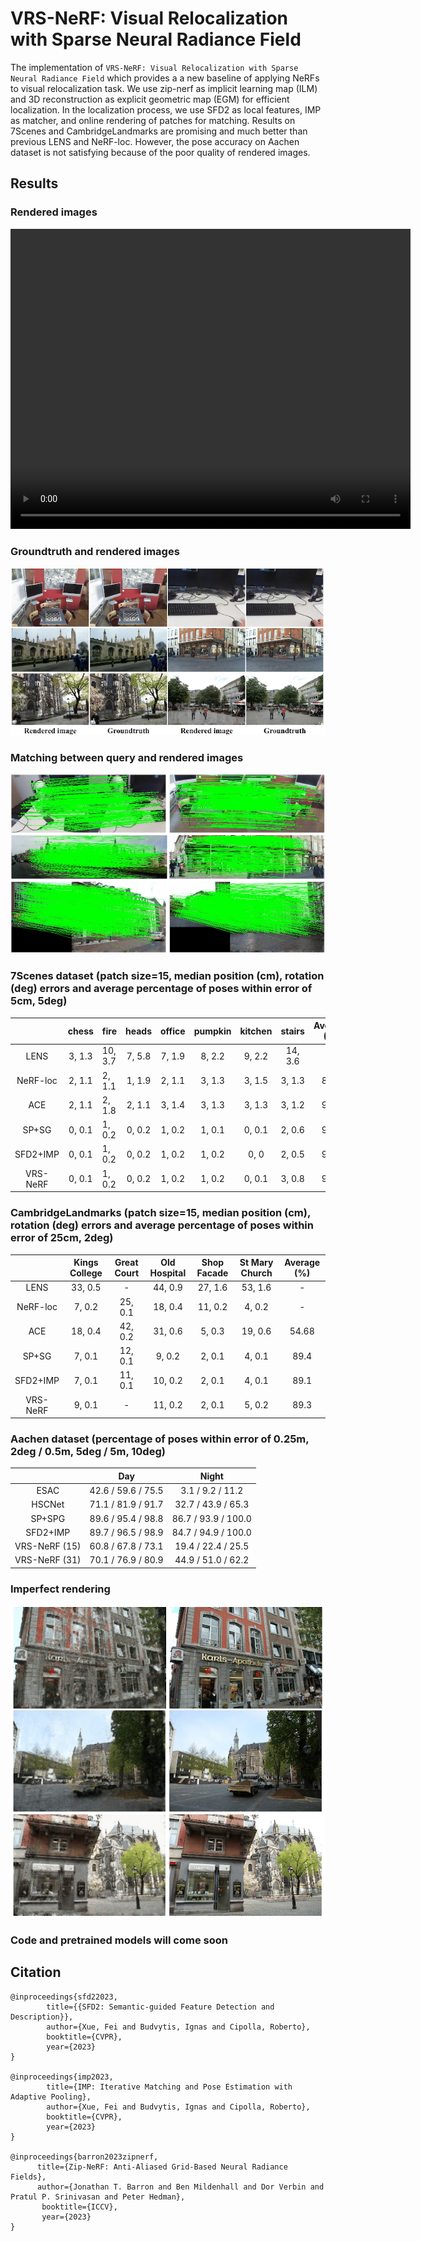 # VRS-NeRF: Visual Relocalization with Sparse Neural Radiance Field

The implementation of `VRS-NeRF: Visual Relocalization with Sparse Neural Radiance Field` which provides a a new
baseline of applying NeRFs to visual relocalization task. We use zip-nerf as implicit learning map (ILM) and 3D
reconstruction as explicit geometric map (EGM) for efficient localization. In the localization process, we use SFD2 as
local features, IMP as matcher, and online rendering of patches for matching. Results on 7Scenes and CambridgeLandmarks
are promising and much better than previous LENS and NeRF-loc. However, the pose accuracy on Aachen dataset is not
satisfying because of the poor quality of rendered
images.

## Results

### Rendered images

<video width="640" height="480" controls>
  <source src="assets/vrs-nerf-comp.mp4" type="video/mp4">
</video>

### Groundtruth and rendered images

![Rendered image](assets/vis_rendered_image.png)

### Matching between query and rendered images

![Matching](assets/vis_matching.png)

### 7Scenes dataset (patch size=15, median position (cm), rotation (deg) errors and average percentage of poses within error of 5cm, 5deg)

|          | chess  | fire    | heads  | office | pumpkin | kitchen | stairs  | Average (%) |
|:--------:|:------:|---------|:------:|:------:|:-------:|:-------:|:-------:|:-----------:|
|   LENS   | 3, 1.3 | 10, 3.7 | 7, 5.8 | 7, 1.9 | 8, 2.2  | 9, 2.2  | 14, 3.6 |      -      |
| NeRF-loc | 2, 1.1 | 2, 1.1  | 1, 1.9 | 2, 1.1 | 3, 1.3  | 3, 1.5  | 3, 1.3  |    89.5     |
|   ACE    | 2, 1.1 | 2, 1.8  | 2, 1.1 | 3, 1.4 | 3, 1.3  | 3, 1.3  | 3, 1.2  |    97.1     | 
|  SP+SG   | 0, 0.1 | 1, 0.2  | 0, 0.2 | 1, 0.2 | 1, 0.1  | 0, 0.1  | 2, 0.6  |    95.7     |
| SFD2+IMP | 0, 0.1 | 1, 0.2  | 0, 0.2 | 1, 0.2 | 1, 0.2  |  0, 0   | 2, 0.5  |    95.7     |
| VRS-NeRF | 0, 0.1 | 1, 0.2  | 0, 0.2 | 1, 0.2 | 1, 0.2  | 0, 0.1  | 3, 0.8  |    93.1     |

### CambridgeLandmarks (patch size=15, median position (cm), rotation (deg) errors and average percentage of poses within error of 25cm, 2deg)

|          | Kings College | Great Court | Old Hospital | Shop Facade | St Mary Church | Average (%) | 
|:--------:|:-------------:|:-----------:|:------------:|:-----------:|:--------------:|:-----------:|
|   LENS   |    33, 0.5    |      -      |   44, 0.9    |   27, 1.6   |    53, 1.6     |      -      |
| NeRF-loc |    7, 0.2     |   25, 0.1   |   18, 0.4    |   11, 0.2   |     4, 0.2     |      -      |
|   ACE    |    18, 0.4    |   42, 0.2   |   31, 0.6    |   5, 0.3    |    19, 0.6     |    54.68    |
|  SP+SG   |    7, 0.1     |   12, 0.1   |    9, 0.2    |   2, 0.1    |     4, 0.1     |    89.4     |
| SFD2+IMP |    7, 0.1     |   11, 0.1   |   10, 0.2    |   2, 0.1    |     4, 0.1     |    89.1     |
| VRS-NeRF |    9, 0.1     |      -      |   11, 0.2    |   2, 0.1    |     5, 0.2     |    89.3     |

### Aachen dataset (percentage of poses within error of 0.25m, 2deg / 0.5m, 5deg / 5m, 10deg)

|               |        Day         |        Night        |
|:-------------:|:------------------:|:-------------------:|
|     ESAC      | 42.6 / 59.6 / 75.5 |  3.1 / 9.2 / 11.2   |
|    HSCNet     | 71.1 / 81.9 / 91.7 | 32.7 / 43.9 / 65.3  |
|    SP+SPG     | 89.6 / 95.4 / 98.8 | 86.7 / 93.9 / 100.0 |
|   SFD2+IMP    | 89.7 / 96.5 / 98.9 | 84.7 / 94.9 / 100.0 |
| VRS-NeRF (15) | 60.8 / 67.8 / 73.1 | 19.4 / 22.4 / 25.5  |
| VRS-NeRF (31) | 70.1 / 76.9 / 80.9 | 44.9 / 51.0 / 62.2  |

### Imperfect rendering

![Rendered image](assets/vis_failed_case.png)

### Code and pretrained models will come soon

## Citation

```
@inproceedings{sfd22023,
        title={{SFD2: Semantic-guided Feature Detection and Description}},
        author={Xue, Fei and Budvytis, Ignas and Cipolla, Roberto},
        booktitle={CVPR},
        year={2023}
}

@inproceedings{imp2023,
        title={IMP: Iterative Matching and Pose Estimation with Adaptive Pooling},
        author={Xue, Fei and Budvytis, Ignas and Cipolla, Roberto},
        booktitle={CVPR},
        year={2023}
}

@inproceedings{barron2023zipnerf,
      title={Zip-NeRF: Anti-Aliased Grid-Based Neural Radiance Fields}, 
      author={Jonathan T. Barron and Ben Mildenhall and Dor Verbin and Pratul P. Srinivasan and Peter Hedman},
       booktitle={ICCV},
       year={2023}
}
```